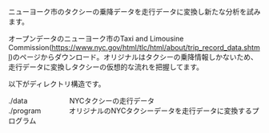 ニューヨーク市のタクシーの乗降データを走行データに変換し新たな分析を試みます。

オープンデータのニューヨーク市のTaxi and Limousine Commission(https://www.nyc.gov/html/tlc/html/about/trip_record_data.shtml)のページからダウンロード。オリジナルはタクシーの乗降情報しかないため、走行データに変換しタクシーの仮想的な流れを把握してます。

以下がディレクトリ構造です。  

./data　　　　　　NYCタクシーの走行データ  
./program　　　　オリジナルのNYCタクシーデータを走行データに変換するプログラム  
